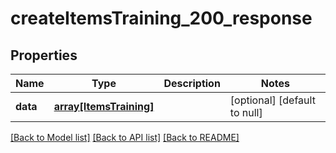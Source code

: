 # createItemsTraining_200_response

## Properties
Name | Type | Description | Notes
------------ | ------------- | ------------- | -------------
**data** | [**array[ItemsTraining]**](ItemsTraining.md) |  | [optional] [default to null]

[[Back to Model list]](../README.md#documentation-for-models) [[Back to API list]](../README.md#documentation-for-api-endpoints) [[Back to README]](../README.md)


